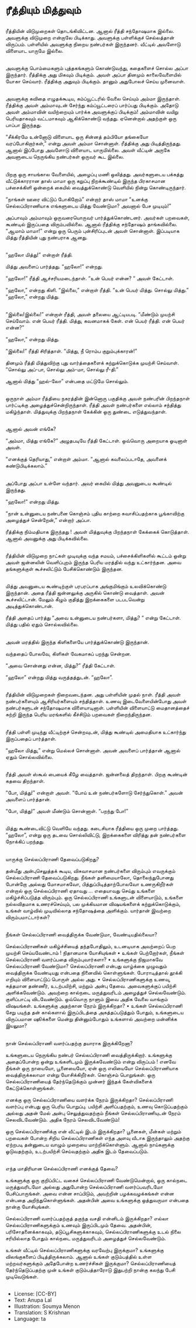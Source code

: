 # ரீத்தியும் மித்துவும்

##
ரீத்தியின் விடுமுறைகள் தொடங்கிவிட்டன. ஆனால் ரீத்தி சந்தோஷமாக இல்லை. அவளுக்கு விடுமுறை என்றாலே பிடிக்காது. அவளுக்கு பள்ளிக்குச் செல்லத்தான் விருப்பம். பள்ளியில் அவளுக்கு நிறைய நண்பர்கள் இருந்தனர். வீட்டில் அவளோடு விளையாட யாருமே இல்லை.

##
அவளுக்கு பொம்மைகளும் புத்தகங்களும் கொண்டுவந்து, கதைகளைச் சொல்ல அப்பா இருந்தார். ரீத்திக்கு அது மிகவும் பிடிக்கும். அவள் அப்பா தினமும் காலைவேளையில் யோகா செய்வார். ரீத்திக்கு அதுவும் பிடிக்கும். தானும் அதுபோலச் செய்ய முனைவாள்.

##
அவளுக்கு கவிதை எழுதக்கூடிய, கம்ப்யூட்டரில் வேலை செய்யும் அம்மா இருந்தாள். ரீத்திக்கு அவள் அம்மாவுடன் சேர்ந்து கம்ப்யூட்டரைப் பார்ப்பது பிடிக்கும். அதோடு அவள் அம்மாவின் வயிற்றையும் பார்க்க அவளுக்குப் பிடிக்கும்! அம்மாவின் வயிறு பெரியதாகவும் வட்டமாகவும் ஆகிக்கொண்டு வந்தது. ஏனென்றால் அதற்குள் ஒரு பாப்பா இருந்தது.

“சீக்கிரமே உன்னோடு விளையாட ஒரு சின்னத் தம்பியோ தங்கையோ வரப்போகிறார்கள்,” என்று அவள் அம்மா சொன்னாள். ரீத்திக்கு அது பிடித்திருந்தது. ஆனால் இப்போது அவளோடு விளையாட யாருமில்லை. அவள் வீட்டின் அருகே அவளுடைய நெருங்கிய நண்பர்கள் ஒருவர் கூட இல்லை.

##
பிறகு ஒரு சாயங்கால வேளையில், அழைப்பு மணி ஒலித்தது. அவர்களுடைய பக்கத்து வீட்டுக்காரரான தாஸ் மாமா ஒரு கறுப்பு நிறக்கூண்டில் இருந்த பிரகாசமான பச்சைக்கிளி ஒன்றைக் கையில் வைத்துக்கொண்டு வெளியில் நின்று கொண்டிருந்தார்.

“நாங்கள் ஊரை விட்டுப் போகிறோம்” என்றார் தாஸ் மாமா “உனக்கு செல்லப்பிராணியாக எங்களுடைய மித்து வேண்டுமா? அவனால் பேச முடியும்!”

அப்பாவும் அம்மாவும் ஒருவரையொருவர் பார்த்துக்கொண்டனர். அவர்கள் பறவைகள், கூண்டில் இருப்பதை விரும்பவில்லை. ஆனால் ரீத்திக்கு சந்தோஷம் தாங்கவில்லை. “ஆமாம் மாமா!” என்று ஒரு பெரும் புன்சிரிப்புடன் அவள் சொன்னாள். இப்படியாக மித்து ரீத்தியின் புது நண்பராக ஆனது.

##
“ஹலோ மித்து!” என்றாள் ரீத்தி.

மித்து அவளைப் பார்த்தது. “ஹலோ!” என்றது.

“ஹலோ!”
ரீத்தி ஆச்சரியமடைந்தாள். “உன் பெயர் என்ன? “ அவள் கேட்டாள்.

“ஹலோ,” என்றது கிளி.
“இல்லை,” என்றாள் ரீத்தி. “உன் பெயர் மித்து. சொல்லு மித்து.”
“ஹலோ,” என்றது மித்து.

##
“இல்லை!இல்லை!” என்றாள் ரீத்தி, அவள் தலையை ஆட்டியபடி. “மீண்டும் முயற்சி செய்வோம். என் பெயர் ரீத்தி. மித்து, கவனமாகக் கேள். என் பெயர் ரீத்தி. என் பெயர் என்ன?”

“ஹலோ,” என்றது மித்து.

“இல்லை!” ரீத்தி சிரித்தாள். “மித்து, நீ ரொம்ப குறும்புக்காரன்!”

தினமும் ரீத்தி மித்துவிற்கு புது வார்த்தைகளைக் கற்றுக்கொடுக்க முயற்சி செய்வாள். “சொல்லு அப்-பா, சொல்லு அம்-மா, சொல்லு ரீ-தி.”

ஆனால் மித்து “ஹல்-லோ” என்பதை மட்டுமே சொல்லும்.

##
ஒருநாள் அம்மா ரீத்தியை நகரத்தின் இன்னொரு பகுதிக்கு அவள் நண்பரின் பிறந்தநாள் பார்ட்டிக்கு அழைத்துச்சென்றிருந்தாள். ரீத்தி அவள் நண்பர்களை எல்லாம் சந்தித்து மகிழ்ந்தாள். மித்துவுக்கு பிறந்தநாள் கேக்கின் ஒரு துண்டை எடுத்துவந்தாள்.

##
ஆனால் அவன் எங்கே?

“அம்மா, மித்து எங்கே?” அழுதபடியே ரீத்தி கேட்டாள். ஒவ்வொரு அறையாக ஓடினாள் அவள்.

“எனக்குத் தெரியாது,” என்றாள் அம்மா. “ஆனால் கவலைப்படாதே, அவனைக் கண்டுபிடிக்கலாம்.”

##
அப்போது அப்பா உள்ளே வந்தார். அவர் கையில் மித்து அவனுடைய கூண்டில் இருந்தது.

“ஹலோ!” என்றது மித்து.

“நான் உன்னுடைய நண்பனை கொஞ்சம் புதிய காற்றை சுவாசிப்பதற்காக பூங்காவிற்கு அழைத்துச் சென்றேன்,” என்றார் அப்பா.

ரீத்திக்கு நிம்மதியாக இருந்தது ! அவள் மித்துவுக்கு பிறந்தநாள் கேக்கைக் கொடுத்தாள். ஆனால் அவனுக்கு அது பிடிக்கவில்லை.

##
ரீத்தியின் விடுமுறை நாட்கள் முடிவுக்கு வந்த சமயம், பச்சைக்கிளிகளில் கூட்டம் ஒன்று அவள் ஜன்னலின் வெளிப்புறம் இருந்த பெரிய மரத்தில் வந்து உட்கார்ந்தன. அவை தங்களுக்குள் கூச்சலிட்டும் பேசிக்கொண்டும் இருந்தன.

##
மித்து அவனுடைய கூண்டிற்குள் பரபரப்பாக   அங்குமிங்கும் உலவிக்கொண்டு இருந்தான். அதை ரீத்தி ஜன்னலுக்கு அருகில் கொண்டு வைத்தாள். அவன் கூச்சலிட்டான். மேலும் கீழும் குதித்து இறக்கைகளை படபடவென்று அடித்துக்கொண்டான்.

ரீத்தி அதைப் பார்த்து “அவை உன்னுடைய நண்பர்களா, மித்து? “ என்று கேட்டாள். மித்து பதில் ஏதும் சொல்லவில்லை.

##
அவன் மரத்தில் இருந்த கிளிகளையே பார்த்துக்கொண்டு இருந்தான்.

வந்ததைப் போலவே, கிளிகள் வேகமாகப் பறந்து சென்றன.

“அவை சொன்னது என்ன, மித்து?” ரீத்தி கேட்டாள்.

“ஹலோ” என்றது மித்து வருத்தத்துடன். “ஹலோ”.

##
ரீத்தியின் விடுமுறைகள் நிறைவடைந்தன. அது பள்ளியின் முதல் நாள். ரீத்தி அவள் நண்பர்களையும் ஆசிரியர்களையும் சந்தித்தாள்.
உணவு இடைவேளையின்போது அவள் நண்பர்களுடன் சந்தோஷமாக விளையாடினாள். பள்ளியின் விளையாட்டு மைதானத்தைச் சுற்றி இருந்த பெரிய மரங்களில் கீச்சிடும் பறவைகள் நிறைந்திருந்தன.

##
ரீத்தி பள்ளி முடிந்து வீட்டிற்குச் சென்றவுடன், மித்து கூண்டில் அமைதியாக உட்கார்ந்து இருப்பதைப் பார்த்தாள்.

“ஹலோ மித்து,” என்று மெல்லச் சொன்னாள். அவன் அவளைப் பார்த்தான் ஆனால் ஏதும் சொல்லவில்லை.

##
ரீத்தி அவள் ஸ்கூல் பையைக் கீழே வைத்தாள். ஜன்னலைத் திறந்தாள். பிறகு கூண்டின் கதவை திறந்தாள்.

“போ, மித்து!” என்றாள் அவள். “போய் உன் நண்பர்களோடு சேர்ந்துகொள்.”
அவன் அவளைப் பார்த்தான்.

“போ, மித்து!” அவள் மீண்டும் சொன்னாள். “பறந்து போ!”

##
மித்து கூண்டைவிட்டு வெளியே வந்தது. கடைசியாக ரீத்தியை ஒரு முறை பார்த்தது. “ஹலோ”, என்று ஒரு தடவை சொல்லிவிட்டு, இறக்கைகளை விரித்து தன் நண்பர்களை நோக்கிப் பறந்தது.

##
யாருக்கு செல்லப்பிராணி தேவைப்படுகிறது?

தன்மீது அன்புசெலுத்தக் கூடிய, விசுவாசமான நண்பர்களை விரும்பும் எவருக்கும் செல்லப்பிராணி தேவைப்படுகிறது. நீங்கள் தனிமையாலோ, தொலைந்துபோனது போன்றோ அல்லது மோசமாகவோ, பித்துப்பிடித்தாற்போலவோ உணருகிறீர்கள் என்றால் ஒரு செல்லப்பிராணி ஏதாவது ... எதையாவது செய்து உங்களை மகிழ்ச்சிப்படுத்த விரும்பும். ஒரு செல்லப்பிராணி உங்களுடன் விளையாடும், உங்களை நல்லவிதமாக உணரச்செய்யும், பல முக்கியமான விஷயங்களைக் கற்றுக்கொடுக்கும், உங்கள் வாழ்வில் முடிவில்லாத சந்தோஷத்தை அளிக்கும். யார்தான் இவற்றை விரும்பமாட்டார்கள்?

##
நீங்கள் செல்லப்பிராணி வைத்திருக்க வேண்டுமா, வேண்டியதில்லையா?

செல்லப்பிராணிகள் மகிழ்ச்சியைத் தந்தபோதிலும், உடனடியாக அவற்றைப் பெற முயற்சி செய்யவேண்டாம் ! நிதானமாக யோசியுங்கள்
• உங்கள் பெற்றோர்கள், நீங்கள் செல்லப்பிராணி வளர்ப்பதை விரும்புவார்களா?
• உங்களுக்கு நிஜமாகவே செல்லப்பிராணி வேண்டுமா? செல்லப்பிராணி என்பது வாழ்க்கை முழுவதும் வைத்திருக்க வேண்டியது என்பதை நினைவில் கொள்ளுங்கள். போராடித்தால் தூக்கி எறியும் விளையாட்டுப் பொருள் அல்ல அது.
• செல்லப்பிராணிகளுக்கு உணவு, சுத்தமான தண்ணீர், உடற்பயிற்சி, மற்றும் அன்பு தேவை. அவைகளுக்குப் பயிற்சி அளிக்கவேண்டும். அவற்றை கால்நடை மருத்துவரிடம் அழைத்துச் செல்லவேண்டும். குளிப்பாட்டி விடவேண்டும். ஒவ்வொரு நாளும் இவை அதிக வேலை வாங்கும் விஷயங்கள். உங்களுக்கு அதற்கான நேரம் இருக்கிறதா?
• உங்கள் செல்லப்பிராணி சேறு படிந்த தன் கால்களால் இருப்பிடத்தை அசுத்தப்படுத்தும் போதும், உங்களுடைய விருப்பமான ஷூக்களை மென்று தின்னும்போதும் உங்களால் அவற்றை மன்னிக்க இயலுமா?

##
நான் செல்லப்பிராணி வளர்ப்பதற்கு தயாராக இருக்கிறேனா?

உங்களுடைய நெருங்கிய நண்பர் செல்லப்பிராணி வைத்திருக்கிறார். உங்களுக்கு அதைப்போன்ற ஒன்று உங்களிடமும் இருக்கவேண்டும் என்று விருப்பம் ! எனவே நீங்கள் ஒரு நாயையோ, பூனையையோ, ஏன் ஒரு எலியையோ செல்லப்பிராணியாக வைத்திருக்கலாமா என்று யோசிக்கிறீர்கள். கொஞ்சம் பொறுங்கள். ஒரு செல்லப்பிராணியைத் தேர்ந்தெடுக்கும் முன்னர் இந்தக் கேள்விகளைக் கேட்டுக்கொள்ளுங்கள்.

எனக்கு ஒரு செல்லப்பிராணியை வளர்க்க நேரம் இருக்கிறதா?
செல்லப்பிராணி வளர்ப்பு என்பது ஒரு பெரிய பொறுப்பு. பயிற்சி அளிப்பதற்கும், உணவு கொடுப்பதற்கும் அல்லது அதன் மேல் அன்பு செலுத்துவதற்கும் நீங்கள் செல்லப்பிராணியுடன் நேரம் செலவிடவேண்டும். அதிக நேரம் செலவிடவேண்டும்!

ஒரு செல்லப்பிராணிக்கு என் வீட்டில் இடம் இருக்கிறதா?
பூனைகள், மீன்கள் மற்றும் பறவைகள் போன்ற சிறிய செல்லப்பிராணிகள் எந்த அளவு வீடாக இருந்தாலும் அதற்கு ஏற்றபடி தன்னுடைய வாழும் முறையை மாற்றிக்கொள்ளும். ஆனால் நாய்களுக்கு ஓடுவதற்கும், உடற்பயிற்சி செய்வதற்கும் அதிக இடம் தேவைப்படும்.

##
எந்த மாதிரியான செல்லப்பிராணி எனக்குத் தேவை?

உங்களுக்கு ஒரு குறிப்பிட்ட வகைச் செல்லப்பிராணி வேண்டுமென்றால், ஒரு கால்நடை மருத்துவரிடமோ அல்லது அதுபோன்ற செல்லப்பிராணி வளர்ப்பவரிடமோ பேசிப்பாருங்கள். அவை என்ன சாப்பிடும், அவற்றின் பழக்கவழக்கங்கள் என்ன என்பதை அறிந்துகொள்ளுங்கள். அதன்பின் அவை உங்களுக்கு ஒத்துவருமா என்பதை நான்கு யோசியுங்கள்.

செல்லப்பிராணி வளர்ப்பதற்குத் தகுந்த வசதி என்னிடம் இருக்கிறதா?
எல்லா செல்லப்பிராணிகளுக்கும் உணவும் இருப்பிடமும் தேவை. அதன்பின், பரிசோதனைக்காகவும், தடுப்பூசிகளுக்காகவும், செல்லப்பிராணிகளுக்கு உடல் நிலை சரியில்லாத போதும் கால்நடை மருத்துவரிடம் அழைத்துச் செல்லவேண்டும்.

உங்கள் வீட்டில் செல்லப்பிராணிகளுக்கு வரவேற்பு இருக்குமா?
உங்களுக்கு விலங்குகளைப் பிடித்திருக்கலாம். ஆனால் உங்கள் குடும்பத்தில் உள்ள மற்றவர்களுக்கும் அதேபோன்ற உணர்ச்சிகள் இருக்குமா? செல்லப்பிராணியைத் தேர்ந்தெடுப்பதற்கு முன் உங்கள் குடும்பத்தாரோடு இதுபற்றி நான்கு கலந்து பேசி முடிவெடுங்கள்.

##
* License: [CC-BY]
* Text: Anupa Lal
* Illustration: Soumya Menon
* Translation: S Krishnan
* Language: ta
